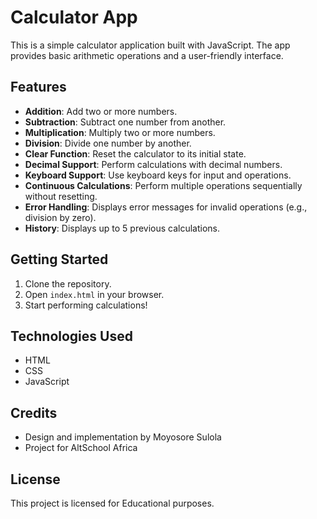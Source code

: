 # Calculator App

This is a simple calculator application built with JavaScript. The app provides basic arithmetic operations and a user-friendly interface.

## Features

- **Addition**: Add two or more numbers.
- **Subtraction**: Subtract one number from another.
- **Multiplication**: Multiply two or more numbers.
- **Division**: Divide one number by another.
- **Clear Function**: Reset the calculator to its initial state.
- **Decimal Support**: Perform calculations with decimal numbers.
- **Keyboard Support**: Use keyboard keys for input and operations.
- **Continuous Calculations**: Perform multiple operations sequentially without resetting.
- **Error Handling**: Displays error messages for invalid operations (e.g., division by zero).
- **History**: Displays up to 5 previous calculations.

## Getting Started

1. Clone the repository.
2. Open `index.html` in your browser.
3. Start performing calculations!

## Technologies Used

- HTML
- CSS
- JavaScript

## Credits

- Design and implementation by Moyosore Sulola
- Project for AltSchool Africa

## License

This project is licensed for Educational purposes.
